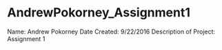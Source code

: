 # AndrewPokorney_Assignment1
Name: Andrew Pokorney
Date Created: 9/22/2016
Description of Project: Assignment 1

